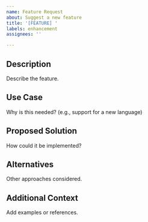 ```yaml
---
name: Feature Request
about: Suggest a new feature
title: '[FEATURE] '
labels: enhancement
assignees: ''

---
```


## Description
Describe the feature.

## Use Case
Why is this needed? (e.g., support for a new language)

## Proposed Solution
How could it be implemented?

## Alternatives
Other approaches considered.

## Additional Context
Add examples or references.